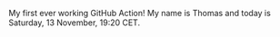 My first ever working GitHub Action!
My name is Thomas and today is Saturday, 13 November, 19:20 CET. 
